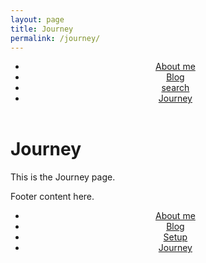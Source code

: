 ```yaml
---
layout: page
title: Journey
permalink: /journey/
---
```


<!DOCTYPE html>
<html lang="en">
<head>
  <meta charset="UTF-8">
  <meta name="viewport" content="width=device-width, initial-scale=1.0">
  <title>Journey</title>
  <link rel="stylesheet" href="styles.css"> <!-- Adjust the path if needed -->
</head>
<body>
  <header>
    <nav>
      <ul>
        <li><a href="about.md">About me</a></li>
        <li><a href="blog.md">Blog</a></li>
        <li><a href="search.md">search</a></li>
        <li><a href="journey.md">Journey</a></li>
      </ul>
    </nav>
  </header>
  <main>
    <h1>Journey</h1>
    <p>This is the Journey page.</p>
  </main>
  <footer>
    <p>Footer content here.</p>
  </footer>
</body>
</html>
<header>
  <nav>
    <ul>
      <li><a href="about.md">About me</a></li>
      <li><a href="blog.md">Blog</a></li>
      <li><a href="setup.html">Setup</a></li>
      <li><a href="journey.html">Journey</a></li>
    </ul>
  </nav>
</header>
